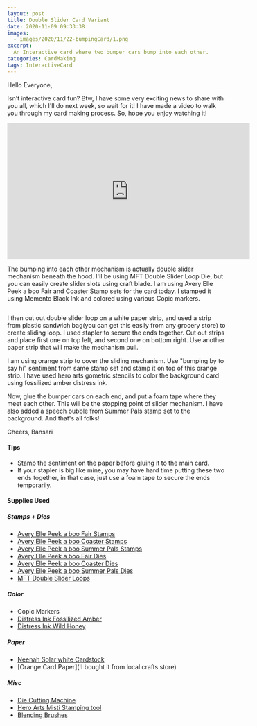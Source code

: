 ```yaml
---
layout: post
title: Double Slider Card Variant
date: 2020-11-09 09:33:38
images: 
  - images/2020/11/22-bumpingCard/1.png
excerpt:
  An Interactive card where two bumper cars bump into each other. 
categories: CardMaking
tags: InteractiveCard 
---
```


Hello Everyone,

Isn't interactive card fun? Btw, I have some very exciting news to share with you all, which I'll do next week, so wait for it! I have made a video to walk you through my card making process. So, hope you enjoy watching it!

<div class="videoWrapper">

  <iframe width="560" height="315" src="https://www.youtube.com/embed/NwTUJIx0PXo" frameborder="0" allow="accelerometer; autoplay; clipboard-write; encrypted-media; gyroscope; picture-in-picture" allowfullscreen></iframe>
  
</div>

The bumping into each other mechanism is actually double slider mechanism beneath the hood. I'll be using MFT Double Slider Loop Die, but you can easily create slider slots using craft blade. I am using Avery Elle Peek a boo Fair and Coaster Stamp sets for the card today. I stamped it using Memento Black Ink and colored using various Copic markers. 

<img alt src="/images/2020/11/22-bumpingCard/1.png">

I then cut out double slider loop on a white paper strip, and used a strip from plastic sandwich bag(you can get this easily from any grocery store) to create sliding loop. I used stapler to secure the ends together. Cut out strips and place first one on top left, and second one on bottom right. Use another paper strip that will make the mechanism pull. 

I am using orange strip to cover the sliding mechanism. Use "bumping by to say hi" sentiment from same stamp set and stamp it on top of this orange strip. I have used hero arts gometric stencils to color the background card using fossilized amber distress ink.

Now, glue the bumper cars on each end, and put a foam tape where they meet each other. This will be the stopping point of slider mechanism. I have also added a speech bubble from Summer Pals stamp set to the background. And that's all folks!

Cheers,
Bansari

#### Tips
- Stamp the sentiment on the paper before gluing it to the main card.
- If your stapler is big like mine, you may have hard time putting these two ends together, in that case, just use a foam tape to secure the ends temporarily. 

#### Supplies Used
##### Stamps + Dies
 - [Avery Elle Peek a boo Fair Stamps](!https://www.averyelle.com/peek-a-boo-fair-clear-stamps/)
 - [Avery Elle Peek a boo Coaster Stamps](!https://www.averyelle.com/peek-a-boo-coaster-clear-stamps/)
 - [Avery Elle Peek a boo Summer Pals Stamps](!https://www.averyelle.com/peek-a-boo-summer-pals-clear-stamps/)
 - [Avery Elle Peek a boo Fair Dies](!https://www.averyelle.com/die-peek-a-boo-fair-elle-ments/)
 - [Avery Elle Peek a boo Coaster Dies](!https://www.averyelle.com/die-peek-a-boo-coaster-elle-ments/)
 - [Avery Elle Peek a boo Summer Pals Dies](!https://www.ellenhutson.com/peek-a-boo-summer-pals-avery-elle-ments-dies/)
 - [MFT Double Slider Loops](!https://mftstamps.com/products/double-slider-loop-slots-die-namics)

##### Color
 - Copic Markers
 - [Distress Ink Fossilized Amber](!https://craftymeraki.com/products/tim-holtz-distress%C2%AE-ink-pad-fossilized-amber-tim43225)
 - [Distress Ink Wild Honey](!https://craftymeraki.com/products/tim-holtz-distress%C2%AE-ink-pad-wild-honey-tim27201)

##### Paper
 - [Neenah Solar white Cardstock](!https://www.joann.com/classic-crest-250-pk-8.5x11-cardstocks-solar-white/15722937.html)
 - [Orange Card Paper](!I bought it from local crafts store)

##### Misc
 - [Die Cutting Machine](!https://www.amazon.com/Sizzix-660425-Machine-8-Inch-White/dp/B00R50G34U)
 - [Hero Arts Misti Stamping tool](!https://www.joann.com/hero-arts-misti-black/17374133.html)
 - [Blending Brushes](!https://amz.run/41xH)
